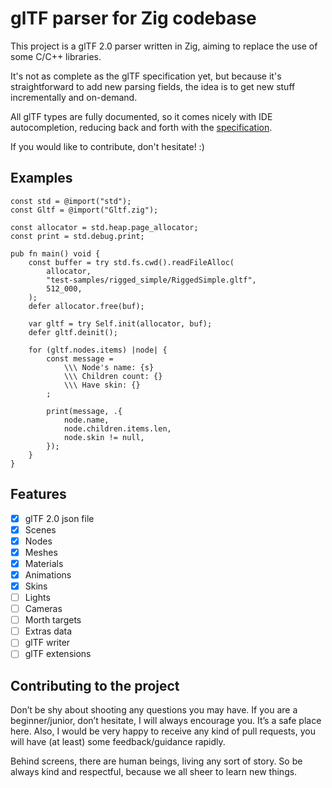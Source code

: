 # glTF parser for Zig codebase

This project is a glTF 2.0 parser written in Zig, aiming to replace the use of some C/C++ libraries. 

It's not as complete as the glTF specification yet, but because it's straightforward to add
new parsing fields, the idea is to get new stuff incrementally and on-demand.

All glTF types are fully documented, so it comes nicely with IDE autocompletion, reducing 
back and forth with the [specification](https://www.khronos.org/registry/glTF/specs/2.0/glTF-2.0.html).

If you would like to contribute, don't hesitate! :)

## Examples

```zig
const std = @import("std");
const Gltf = @import("Gltf.zig");

const allocator = std.heap.page_allocator;
const print = std.debug.print;

pub fn main() void {
    const buffer = try std.fs.cwd().readFileAlloc(
        allocator,
        "test-samples/rigged_simple/RiggedSimple.gltf",
        512_000,
    );
    defer allocator.free(buf);

    var gltf = try Self.init(allocator, buf);
    defer gltf.deinit();

    for (gltf.nodes.items) |node| {
        const message =
            \\\ Node's name: {s}
            \\\ Children count: {}
            \\\ Have skin: {}
        ;

        print(message, .{
            node.name,
            node.children.items.len,
            node.skin != null,
        });
    }
}
```

## Features

- [x] glTF 2.0 json file
- [x] Scenes
- [x] Nodes
- [x] Meshes
- [x] Materials
- [x] Animations
- [x] Skins
- [ ] Lights
- [ ] Cameras
- [ ] Morth targets
- [ ] Extras data
- [ ] glTF writer
- [ ] glTF extensions

## Contributing to the project

Don’t be shy about shooting any questions you may have. If you are a beginner/junior, don’t hesitate, I will always encourage you. It’s a safe place here. Also, I would be very happy to receive any kind of pull requests, you will have (at least) some feedback/guidance rapidly.

Behind screens, there are human beings, living any sort of story. So be always kind and respectful, because we all sheer to learn new things.
